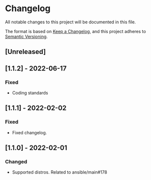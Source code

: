 # Changelog
All notable changes to this project will be documented in this file.

The format is based on [Keep a Changelog](https://keepachangelog.com/en/1.0.0/),
and this project adheres to [Semantic Versioning](https://semver.org/spec/v2.0.0.html).

## [Unreleased]

## [1.1.2] - 2022-06-17
### Fixed
- Coding standards

## [1.1.1] - 2022-02-02
### Fixed
- Fixed changelog.

## [1.1.0] - 2022-02-01
### Changed
- Supported distros. Related to ansible/main#178
